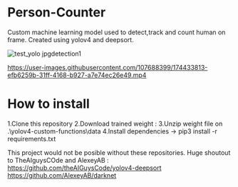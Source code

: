 # Person-Counter
Custom machine learning model used to detect,track and count human on frame. Created using yolov4 and deepsort.

![test_yolo jpgdetection1](https://user-images.githubusercontent.com/107688399/174433811-37235357-7e3d-41bf-8760-9a05260b0f56.png)


https://user-images.githubusercontent.com/107688399/174433813-efb6259b-31ff-4168-b927-a7e74ec26e49.mp4


# How to install
  1.Clone this repository
  2.Download trained weight :
  3.Unzip weight file on .\yolov4-custom-functions\data
  4.Install dependencies -> pip3 install -r requirements.txt
  
This project would not be posible without these repositories. Huge shoutout to TheAIguysCOde and AlexeyAB :
 https://github.com/theAIGuysCode/yolov4-deepsort
 https://github.com/AlexeyAB/darknet
  
